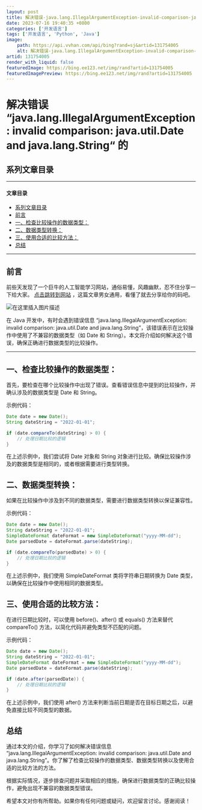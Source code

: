 ```yaml
---
layout: post
title: 解决错误-java.lang.IllegalArgumentException-invalid-comparison-java.util.Date-and-java.lang.String-的
date: 2023-07-16 19:40:35 +0800
categories: ['开发语言']
tags: ['开发语言', 'Python', 'Java']
image:
    path: https://api.vvhan.com/api/bing?rand=sj&artid=131754005
    alt: 解决错误-java.lang.IllegalArgumentException-invalid-comparison-java.util.Date-and-java.lang.String-的
artid: 131754005
render_with_liquid: false
featuredImage: https://bing.ee123.net/img/rand?artid=131754005
featuredImagePreview: https://bing.ee123.net/img/rand?artid=131754005
---
```


# 解决错误 “java.lang.IllegalArgumentException: invalid comparison: java.util.Date and java.lang.String“ 的

## 系列文章目录

---

#### 文章目录

* [系列文章目录](#_0)
* [前言](#_10)
* [一、检查比较操作的数据类型：](#_21)
* [二、数据类型转换：](#_36)
* [三、使用合适的比较方法：](#_54)
* [总结](#_71)

---

## 前言

前些天发现了一个巨牛的人工智能学习网站，通俗易懂，风趣幽默，忍不住分享一下给大家。
[点击跳转到网站](https://www.captainbed.cn/talon)
，这篇文章男女通用，看懂了就去分享给你的码吧。
  
![在这里插入图片描述](https://i-blog.csdnimg.cn/blog_migrate/9e7be7f8060d84396390cfd80e5c4ff9.jpeg#pic_center)

在 Java 开发中，有时会遇到错误信息 “java.lang.IllegalArgumentException: invalid comparison: java.util.Date and java.lang.String”，该错误表示在比较操作中使用了不兼容的数据类型（如 Date 和 String）。本文将介绍如何解决这个错误，确保正确进行数据类型的比较操作。

---

## 一、检查比较操作的数据类型：

首先，要检查在哪个比较操作中出现了错误。查看错误信息中提到的比较操作，并确认涉及的数据类型是 Date 和 String。

示例代码：

```java
Date date = new Date();
String dateString = "2022-01-01";

if (date.compareTo(dateString) > 0) {
    // 处理日期比较的逻辑
}


```

在上述示例中，我们尝试将 Date 对象和 String 对象进行比较。确保比较操作涉及的数据类型是相同的，或者根据需要进行类型转换。

## 二、数据类型转换：

如果在比较操作中涉及到不同的数据类型，需要进行数据类型转换以保证兼容性。

示例代码：

```java
Date date = new Date();
String dateString = "2022-01-01";
SimpleDateFormat dateFormat = new SimpleDateFormat("yyyy-MM-dd");
Date parsedDate = dateFormat.parse(dateString);

if (date.compareTo(parsedDate) > 0) {
    // 处理日期比较的逻辑
}


```

在上述示例中，我们使用 SimpleDateFormat 类将字符串日期转换为 Date 类型，以确保在比较操作中使用相同的数据类型。

## 三、使用合适的比较方法：

在进行日期比较时，可以使用 before()、after() 或 equals() 方法来替代 compareTo() 方法，以简化代码并避免类型不匹配的问题。

示例代码：

```java
Date date = new Date();
String dateString = "2022-01-01";
SimpleDateFormat dateFormat = new SimpleDateFormat("yyyy-MM-dd");
Date parsedDate = dateFormat.parse(dateString);

if (date.after(parsedDate)) {
    // 处理日期比较的逻辑
}


```

在上述示例中，我们使用 after() 方法来判断当前日期是否在目标日期之后，以避免直接比较不同类型的数据。

## 总结

通过本文的介绍，你学习了如何解决错误信息 “java.lang.IllegalArgumentException: invalid comparison: java.util.Date and java.lang.String”。你了解了检查比较操作的数据类型、数据类型转换以及使用合适的比较方法的方法。

根据实际情况，逐步排查问题并采取相应的措施，确保进行数据类型的正确比较操作，避免出现不兼容的数据类型错误。

希望本文对你有所帮助。如果你有任何问题或疑问，欢迎留言讨论。感谢阅读！